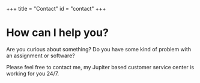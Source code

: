 +++
title = "Contact"
id = "contact"
+++

# How can I help you?

Are you curious about something? Do you have some kind of problem with an assignment or software?

Please feel free to contact me, my Jupiter based customer service center is working for you 24/7.

